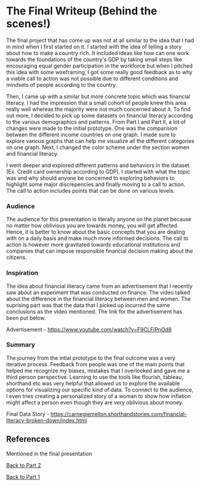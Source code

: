 # The Final Writeup (Behind the scenes!)

The final project that has come up was not at all similar to the idea that I had in mind when I first started on it. I started with the idea of telling a story about how to make a
country rich. It included ideas like how can one work towards the foundations of the country's GDP by taking small steps like encouraging equal gender participation in the workforce
but when I pitched this idea with some wireframing, I got some really good feedback as to why a viable call to action was not possible due to different conditions and mindsets of 
people according to the country.

Then, I came up with a similar but more concrete topic which was financial literacy. I had the impression that a small cohort of people knew this area really well whereas the
majority were not much concerned about it. To find out more, I decided to pick up some datasets on financial literacy according to the various demographics and patterns. From Part I and Part II,
a lot of changes were made to the initial prototype. One was the comparision between the different income countries on one graph. I made sure to explore various graphs that can
help me visualize all the different categories on one graph. Next, I changed the color scheme under the section women and financial literacy.

I went deeper and explored different patterns and behaviors in the dataset (Ex. Credit card ownership according to GDP). I started with what the topic was and why should anyone be
concerned to exploring behaviors to highlight some major discrepencies and finally moving to a call to action. The call to action includes points that can be done on various levels.

### Audience

The audience for this presentation is literally anyone on the planet because no matter how oblivious you are towards money, you will get affected. Hence, it is better to know 
about the basic concepts that you are dealing with on a daily basis and make much more informed decisions. The call to action is however more gravitated towards educational 
institutions and companies that can impose responsible financial decision making about the citizens.

### Inspiration

The idea about financial literacy came from an advertisement that I recently saw about an experiment that was conducted on finance. The video talked about the difference in the
financial literacy between men and women. The suprising part was that the data that I picked up incurred the same conclusions as the video mentioned. The link for the advertisement has been put below.
 
 Advertisement - https://www.youtube.com/watch?v=F9CLFiPnOd8
 
 ### Summary
 
 The journey from the intial prototype to the final outcome was a very iterative process. Feedback from people was one of the main points that helped me recognize my biases,
 mistakes that I overlooked and gave me a third person perspective. Learning to use the tools like flourish, tableau, shorthand etc was very helpful that allowed us to explore the available options for visualizing our specific kind of data. To connect to the audience, I even tries creating a personalized story of a woman to show how inflation might affect a person even though they are very oblivious about money.

Final Data Story - https://carnegiemellon.shorthandstories.com/financial-literacy-broken-down/index.html

## References

Mentioned in the final presentation

[Back to Part 2](/storyboard.md)

[Back to Part 1](/final_project_ShreyashRawat.md)
